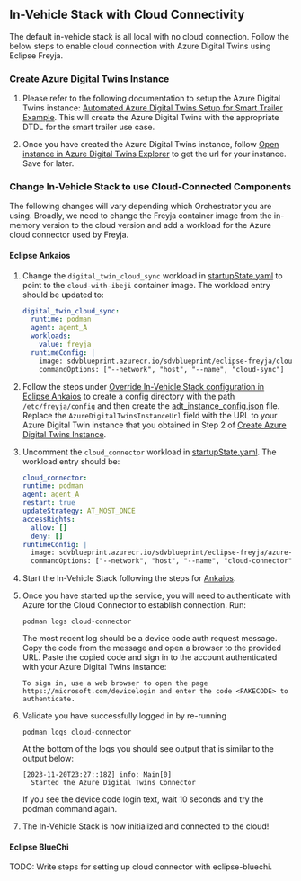 ## In-Vehicle Stack with Cloud Connectivity

The default in-vehicle stack is all local with no cloud connection. Follow the below steps to
enable cloud connection with Azure Digital Twins using Eclipse Freyja.

### Create Azure Digital Twins Instance

1. Please refer to the following documentation to setup the Azure Digital Twins instance: [Automated Azure Digital Twins Setup for Smart Trailer Example](https://github.com/eclipse-ibeji/ibeji-example-applications/blob/main/cloud_connectors/azure/digital_twins_connector/README.md#automated-azure-digital-twins-setup-for-smart-trailer-example).
This will create the Azure Digital Twins with the appropriate DTDL for the smart trailer use case.

1. Once you have created the Azure Digital Twins instance, follow
[Open instance in Azure Digital Twins Explorer](https://learn.microsoft.com/en-us/azure/digital-twins/quickstart-azure-digital-twins-explorer#open-instance-in-azure-digital-twins-explorer)
to get the url for your instance. Save for later.

### Change In-Vehicle Stack to use Cloud-Connected Components

The following changes will vary depending which Orchestrator you are using. Broadly, we need to
change the Freyja container image from the in-memory version to the cloud version and add a
workload for the Azure cloud connector used by Freyja.

#### Eclipse Ankaios

1. Change the `digital_twin_cloud_sync` workload in
[startupState.yaml](../eclipse-ankaios/config/startupState.yaml) to point to the `cloud-with-ibeji`
container image. The workload entry should be updated to:

    ```yaml
    digital_twin_cloud_sync:
      runtime: podman
      agent: agent_A
      workloads:
        value: freyja
      runtimeConfig: |
        image: sdvblueprint.azurecr.io/sdvblueprint/eclipse-freyja/cloud-with-ibeji:0.1.0
        commandOptions: ["--network", "host", "--name", "cloud-sync"]
    ```

1. Follow the steps under
[Override In-Vehicle Stack configuration in Eclipse Ankaios](./config-overrides.md#override-in-vehicle-stack-configuration-in-eclipse-ankaios)
to create a config directory with the path `/etc/freyja/config` and then create the
[adt_instance_config.json](https://github.com/eclipse-ibeji/ibeji-example-applications/blob/main/cloud_connectors/azure/digital_twins_connector/src/core/adt_instance_config.sample.json)
file. Replace the `AzureDigitalTwinsInstanceUrl` field with the URL to your Azure Digital Twin
instance that you obtained in Step 2 of
[Create Azure Digital Twins Instance](#create-azure-digital-twins-instance).

1. Uncomment the `cloud_connector` workload in
[startupState.yaml](../eclipse-ankaios/config/startupState.yaml). The workload entry should be:

    ```yaml
    cloud_connector:
    runtime: podman
    agent: agent_A
    restart: true
    updateStrategy: AT_MOST_ONCE
    accessRights:
      allow: []
      deny: []
    runtimeConfig: |
      image: sdvblueprint.azurecr.io/sdvblueprint/eclipse-freyja/azure-cloud-connector:0.1.0
      commandOptions: ["--network", "host", "--name", "cloud-connector", "--mount", "type=bind,src=/etc/freyja/config,dst=/mnt/config,ro=true"]
    ```

1. Start the In-Vehicle Stack following the steps for
[Ankaios](../eclipse-ankaios/README.md#startup-check-before-development).

1. Once you have started up the service, you will need to authenticate with Azure for the Cloud
Connector to establish connection. Run:

    ```shell
    podman logs cloud-connector
    ```

    The most recent log should be a device code auth request message. Copy the code from the
    message and open a browser to the provided URL. Paste the copied code and sign in to the
    account authenticated with your Azure Digital Twins instance:

    ```shell
    To sign in, use a web browser to open the page https://microsoft.com/devicelogin and enter the code <FAKECODE> to authenticate.
    ```

2. Validate you have successfully logged in by re-running

    ```shell
    podman logs cloud-connector
    ```

    At the bottom of the logs you should  see output that is similar to the output below:

    ```shell
    [2023-11-20T23:27::18Z] info: Main[0]
      Started the Azure Digital Twins Connector
    ```

    If you see the device code login text, wait 10 seconds and try the podman command again.

7. The In-Vehicle Stack is now initialized and connected to the cloud!

#### Eclipse BlueChi

TODO: Write steps for setting up cloud connector with eclipse-bluechi.
